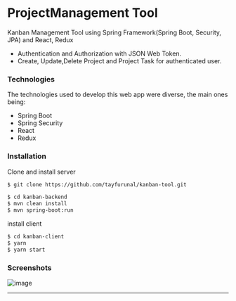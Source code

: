 # ProjectManagement Tool
Kanban Management Tool using Spring Framework(Spring Boot, Security, JPA) and React, Redux

* Authentication and Authorization with JSON Web Token.
* Create, Update,Delete Project and Project Task for authenticated user.

### Technologies

The technologies used to develop this web app were diverse, the main ones being:

- Spring Boot
- Spring Security
- React
- Redux

### Installation
 
Clone and install server

```sh
$ git clone https://github.com/tayfurunal/kanban-tool.git

$ cd kanban-backend
$ mvn clean install
$ mvn spring-boot:run
```

install client

```sh
$ cd kanban-client
$ yarn
$ yarn start
```

### Screenshots

![image](https://im4.ezgif.com/tmp/ezgif-4-0bd8e7f740e9.gif)

---
